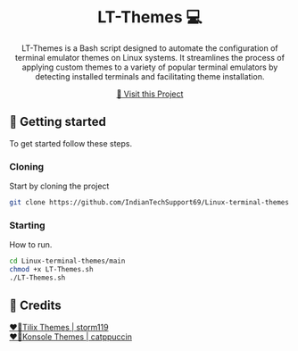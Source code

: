 
<h1 align="center" style="font-weight: bold;">LT-Themes 💻</h1>


<p align="center">LT-Themes is a Bash script designed to automate the configuration of terminal emulator themes on Linux systems. It streamlines the process of applying custom themes to a variety of popular terminal emulators by detecting installed terminals and facilitating theme installation.</p>


<p align="center">
<a href="https://github.com/IndianTechSupport69/Linux-terminal-themes">📱 Visit this Project</a>
</p>

<h2 id="started">🚀 Getting started</h2>

To get started follow these steps.

<h3>Cloning</h3>

Start by cloning the project

```bash
git clone https://github.com/IndianTechSupport69/Linux-terminal-themes
```

<h3>Starting</h3>

How to run.

```bash
cd Linux-terminal-themes/main
chmod +x LT-Themes.sh
./LT-Themes.sh
```


<h2 id="started">🌟 Credits</h2>
    <a href="https://github.com/storm119/Tilix-Themes">❤️‍🔥Tilix Themes | storm119</a>
    <br>
    <a href="https://github.com/catppuccin/catppuccin">❤️‍🔥Konsole Themes | catppuccin</a>